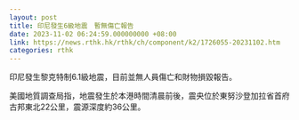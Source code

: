 ```yaml
---
layout: post
title: 印尼發生6級地震　暫無傷亡報告
date: 2023-11-02 06:24:59.000000000 +08:00
link: https://news.rthk.hk/rthk/ch/component/k2/1726055-20231102.htm
categories: rthk
---
```


印尼發生黎克特制6.1級地震，目前並無人員傷亡和財物損毀報告。

美國地質調查局指，地震發生於本港時間清晨前後，震央位於東努沙登加拉省首府古邦東北22公里，震源深度約36公里。
　　
